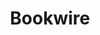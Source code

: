 ---
title: Bookwire
member_url: https://www.bookwire.net/
geographies: ["Germany", "Brazil", "France", "England", "Mexico", "Spain", "USA", "worldwide"]
based: ["Germany"]
ig: [""] 
services: [""] 
tags: [""]
categories: ["Ebook distributors"]
summary: "Bookwire is the largest ebook distributor in Germany. Founded in 2010, it is a service provider for publishing houses, specialising in eBooks.
Their team is located in Frankfurt am Main (headquarters) and in Dortmund, and they operate international offices in London, Barcelona, Paris, New York, Mexico City and São Paulo. "
press:
active: true
layout: members
showReadTime: false
showDate: false
permalink: ""
date: 
featureImage: "https://media.licdn.com/dms/image/C4D0BAQEyCeDmHDJD-Q/company-logo_200_200/0/1563635786170/bookwire_gmbh_logo?e=2147483647&v=beta&t=vltbMesg0LQoawd3GpeKtnCLRuT34ZDUYlIVOGcVCRo"
--- 